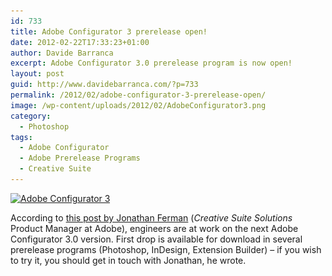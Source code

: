 ```yaml
---
id: 733
title: Adobe Configurator 3 prerelease open!
date: 2012-02-22T17:33:23+01:00
author: Davide Barranca
excerpt: Adobe Configurator 3.0 prerelease program is now open!
layout: post
guid: http://www.davidebarranca.com/?p=733
permalink: /2012/02/adobe-configurator-3-prerelease-open/
image: /wp-content/uploads/2012/02/AdobeConfigurator3.png
category:
  - Photoshop
tags:
  - Adobe Configurator
  - Adobe Prerelease Programs
  - Creative Suite
---
```

<div class="pf-content">
  <p>
    <a href="/wp-content/uploads/2012/02/AdobeConfigurator3.png"><img class="aligncenter size-full wp-image-737" src="/wp-content/uploads/2012/02/AdobeConfigurator3.png" alt="Adobe Configurator 3" width="570" height="46" srcset="/wp-content/uploads/2012/02/AdobeConfigurator3.png 570w, /wp-content/uploads/2012/02/AdobeConfigurator3-150x12.png 150w, /wp-content/uploads/2012/02/AdobeConfigurator3-300x24.png 300w" sizes="(max-width: 570px) 100vw, 570px" /></a>
  </p>

  <p>
    According to <a title="Adobe Configurator forum" href="http://forums.adobe.com/message/4221982#4221982" target="_blank">this post by Jonathan Ferman</a> (<em>Creative Suite Solutions</em> Product Manager at Adobe), engineers are at work on the next Adobe Configurator 3.0 version. First drop is available for download in several prerelease programs (Photoshop, InDesign, Extension Builder) &#8211; if you wish to try it, you should get in touch with Jonathan, he wrote.
  </p>
</div>
